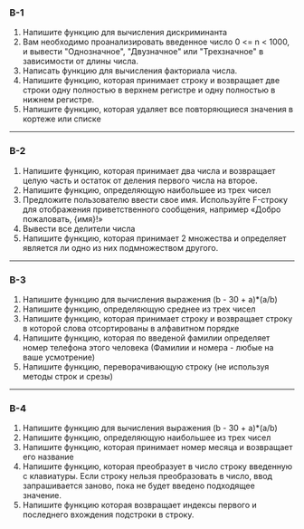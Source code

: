 ### В-1

1) Напишите функцию для вычисления дискриминанта
2)  Вам необходимо проанализировать введенное число 0 <= n < 1000, и вывести "Однозначное", "Двузначное" или "Трехзначное" в зависимости от длины числа.
3) Написать функцию для вычисления факториала числа.
4) Напишите функцию, которая принимает строку и возвращает две строки одну полностью в верхнем регистре и одну полностью в нижнем регистре.
5) Напишите функцию, которая удаляет все повторяющиеся значения в кортеже или списке
---

### В-2

1) Напишите функцию, которая принимает два числа и возвращает целую часть и остаток от деления первого числа на второе.
2) Напишите функцию, определяющую наибольшее из трех чисел
3) Предложите пользователю ввести свое имя. Используйте F-строку для отображения приветственного сообщения, например «Добро пожаловать, {имя}!»
4) Вывести все делители числа
5) Напишите функцию, которая принимает 2 множества и определяет является ли одно из них подмножеством другого.
---

### В-3

1) Напишите функцию для вычисления выражения (b - 30 + a)*(a/b)
2) Напишите функцию, определяющую среднее из трех чисел
3) Напишите функцию, которая принимает строку и возвращает строку в которой слова отсортированы в алфавитном порядке
4) Напишите функцию, которая по введеной фамилии определяет номер телефона этого человека (Фамилии и номера - любые на ваше усмотрение)
5) Напишите функцию, переворачивающую строку (не используя методы строк и срезы)
---

### В-4

1) Напишите функцию для вычисления выражения (b - 30 + a)*(a/b)
2) Напишите функцию, определяющую наибольшее из трех чисел
3) Напишите функцию, которая принимает номер месяца и возвращает его название
4) Напишите функцию, которая преобразует в число строку введенную с клавиатуры. Если строку нельзя преобразовать в число, ввод запрашивается заново, пока не будет введено подходящее значение.
5) Напишите функцию которая возвращает индексы первого и последнего вхождения подстроки в строку.
